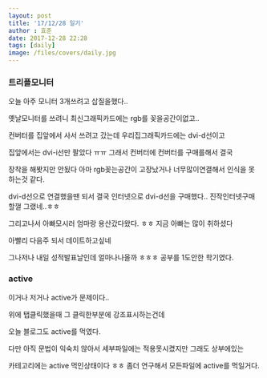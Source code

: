 ```yaml
---
layout: post
title: '17/12/28 일기'
author : 효준
date: 2017-12-28 22:28
tags: [daily]
image: /files/covers/daily.jpg
---
```


### 트리플모니터

오늘 아주 모니터 3개쓰려고 삽질을했다..

옛날모니터를 쓰려니 최신그래픽카드에는 rgb를 꽂을공간이없고..

컨버터를 집앞에서 사서 쓰려고 갔는데 우리집그래픽카드에는 dvi-d선이고

집앞에서는 dvi-i선만 팔았다 ㅠㅠ 그래서 컨버터에 컨버터를 구매를해서 결국

장착을 해봣지만 안됬다 아마 rgb꽂는공간이 고장났거나 너무많이연결해서 인식을 못하는것 같다.

dvi-d선으로 연결했을땐 되서 결국 인터넷으로 dvi-d선을 구매했다.. 진작인터넷구매할껄 그랬네..ㅎㅎ

그리고나서 아빠모시러 엄마랑 용산갔다왔다. ㅎㅎ 지금 아빠는 많이 취하셨다 

아빨리 다음주 되서 데이트하고싶네

그나저나 내일 성적발표날인데 얼마나나올까 ㅎㅎㅎ 공부를 1도안한 학기였다.

### active

이거나 저거나 active가 문제이다..

위에 탭클릭했을때 그 클릭한부분에 강조표시하는건데 

오늘 블로그도 active를 먹였다.

다만 아직 문법이 익숙치 않아서 세부파일에는 적용못시켰지만 그래도 상부에있는

카테고리에는 active 먹인상태이다 ㅎㅎ 좀더 연구해서 모든파일에 active를 먹일거다.
